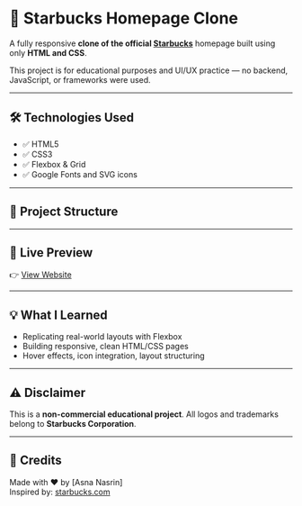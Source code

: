 # 🌟 Starbucks Homepage Clone

A fully responsive **clone of the official [Starbucks](https://www.starbucks.com)** homepage built using only **HTML and CSS**.

This project is for educational purposes and UI/UX practice — no backend, JavaScript, or frameworks were used.

---

## 🛠️ Technologies Used

- ✅ HTML5  
- ✅ CSS3  
- ✅ Flexbox & Grid  
- ✅ Google Fonts and SVG icons

---

## 📁 Project Structure


---

## 🔗 Live Preview

👉 [View Website](https://bee-beee.github.io/starbucks-homepage)

---

## 💡 What I Learned

- Replicating real-world layouts with Flexbox
- Building responsive, clean HTML/CSS pages
- Hover effects, icon integration, layout structuring

---

## ⚠️ Disclaimer

This is a **non-commercial educational project**. All logos and trademarks belong to **Starbucks Corporation**.

---

## 🙌 Credits

Made with ❤️ by [Asna Nasrin]  
Inspired by: [starbucks.com](https://www.starbucks.com)
